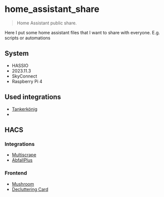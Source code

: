 # home_assistant_share
> Home Assistant public share.

Here I put some home assistant files that I want to share with everyone. E.g. scripts or automations

## System

- HASSIO
- 2023.11.3
- SkyConnect
- Raspberry Pi 4

## Used integrations

- [Tankerkönig](https://www.home-assistant.io/integrations/tankerkoenig/)
- 

## HACS

### Integrations

- [Multiscrape](https://github.com/danieldotnl/ha-multiscrape)
- [AbfallPlus](https://github.com/Bouni/abfallplus)

### Frontend

- [Mushroom](https://github.com/piitaya/lovelace-mushroom)
- [Decluttering Card](https://github.com/custom-cards/decluttering-card)
